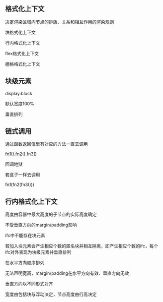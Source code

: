 ## 格式化上下文

决定渲染区域内节点的排版、关系和相互作用的渲染规则

块格式化上下文

行内格式化上下文

flex格式化上下文

栅格格式化上下文

## 块级元素

display:block

默认宽度100%

垂直排列

## 链式调用

通过函数返回值里有对应的方法一直去调用

fn1().fn2().fn3()

回调地狱

套盒子一样去调用

fn1(fn2(fn3()))

## 行内格式化上下文

高度由容器中最大高度的子节点的实际高度确定

不受垂直方向的margin/padding影响

ifc中不能存在块元素

若加入块元素会产生相应个数的匿名块并相互隔离，即产生相应个数的ifc，每个ifc对外表现为块级元素并垂直排列

在水平方向顺序排列

无法声明宽高，margin/padding在水平方向有效、垂直方向无效

垂直方向以不同形式对齐

宽度由包括块与浮动决定，节点高度由行高决定

